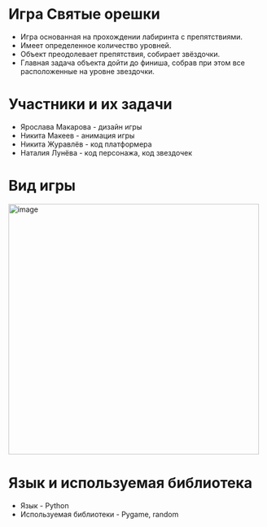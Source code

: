 # Игра Святые орешки
 - Игра основанная на прохождении лабиринта с препятствиями. 
 - Имеет определенное количество уровней. 
 - Объект преодолевает препятствия, собирает звёздочки. 
 - Главная задача объекта дойти до финиша, собрав  при этом все расположенные на уровне звездочки. 

# Участники и их задачи 
 - Ярослава Макарова - дизайн игры
 - Никита Макеев - анимация игры
 - Никита Журавлёв - код платформера
 - Наталия Лунёва - код персонажа, код звездочек

# Вид игры
<img width="492" alt="image" src="https://user-images.githubusercontent.com/131642251/234784365-3ec3b516-ca3a-4276-abd9-4ae1b0f222ed.png">

# Язык и используемая библиотека
  - Язык - Python
  - Используемая библиотеки - Pygame, random
